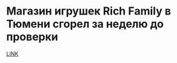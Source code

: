 # Магазин игрушек Rich Family в Тюмени сгорел за неделю до проверки



[LINK](https://varlamov.ru/2862865.html)